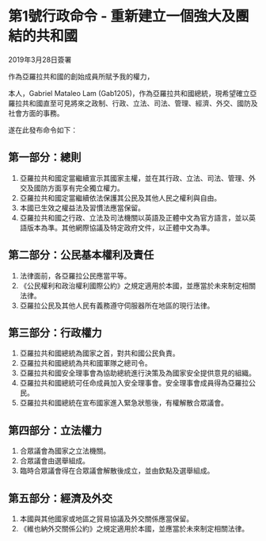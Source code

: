 # 第1號行政命令 - 重新建立一個強大及團結的共和國

2019年3月28日簽署

作為亞羅拉共和國的創始成員所賦予我的權力，

本人，Gabriel Mataleo Lam (Gab1205)，作為亞羅拉共和國總統，現希望確立亞羅拉共和國直至可見將來之政制、行政、立法、司法、管理、經濟、外交、國防及社會方面的事務。

遂在此發布命令如下：

## 第一部分：總則

1. 亞羅拉共和國定當繼續宣示其國家主權，並在其行政、立法、司法、管理、外交及國防方面享有完全獨立權力。
2. 亞羅拉共和國定當繼續依法保護其公民及其他人民之權利與自由。
3. 本國已生效之權益法及習慣法應當保留。
4. 亞羅拉共和國之行政、立法及司法機關以英語及正體中文為官方語言，並以英語版本為準。其他網際協議及特定政府文件，以正體中文為準。

## 第二部分：公民基本權利及責任

1. 法律面前，各亞羅拉公民應當平等。
2. 《公民權利和政治權利國際公約》之規定適用於本國，並應當於未來制定相關法律。
3. 亞羅拉公民及其他人民有義務遵守伺服器所在地區的現行法律。

## 第三部分：行政權力

1. 亞羅拉共和國總統為國家之首，對共和國公民負責。
2. 亞羅拉共和國總統為共和國軍隊之總司令。
3. 亞羅拉共和國安全理事會為協助總統進行決策及為國家安全提供意見的組織。
4. 亞羅拉共和國總統可任命成員加入安全理事會。安全理事會成員得為亞羅拉公民。
5. 亞羅拉共和國總統在宣布國家進入緊急狀態後，有權解散合眾議會。

## 第四部分：立法權力

1. 合眾議會為國家之立法機關。
2. 合眾議會由選舉組成。
3. 臨時合眾議會得在合眾議會解散後成立，並由欽點及選舉組成。

## 第五部分：經濟及外交

1. 本國與其他國家或地區之貿易協議及外交關係應當保留。
2. 《維也納外交關係公約》之規定適用於本國，並應當於未來制定相關法律。
